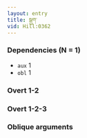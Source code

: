 ```yaml
---
layout: entry
title: སྒུག་
vid: Hill:0362
---
```

### Dependencies (N = 1)
* `aux` 1
* `obl` 1


### Overt 1-2


### Overt 1-2-3


### Oblique arguments
